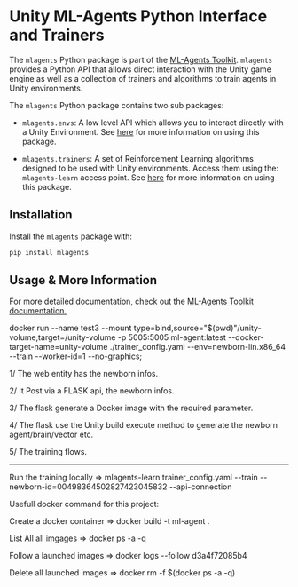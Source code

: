 # Unity ML-Agents Python Interface and Trainers

The `mlagents` Python package is part of the
[ML-Agents Toolkit](https://github.com/Unity-Technologies/ml-agents).
`mlagents` provides a Python API that allows direct interaction with the Unity
game engine as well as a collection of trainers and algorithms to train agents
in Unity environments.

The `mlagents` Python package contains two sub packages:

- `mlagents.envs`: A low level API which allows you to interact directly with a
  Unity Environment. See
  [here](https://github.com/Unity-Technologies/ml-agents/blob/master/docs/Python-API.md)
  for more information on using this package.

- `mlagents.trainers`: A set of Reinforcement Learning algorithms designed to be
  used with Unity environments. Access them using the: `mlagents-learn` access
  point. See
  [here](https://github.com/Unity-Technologies/ml-agents/blob/master/docs/Training-ML-Agents.md)
  for more information on using this package.

## Installation

Install the `mlagents` package with:

```sh
pip install mlagents
```

## Usage & More Information

For more detailed documentation, check out the
[ML-Agents Toolkit documentation.](https://github.com/Unity-Technologies/ml-agents/blob/master/docs/Readme.md)

docker run --name test3 --mount type=bind,source="\$(pwd)"/unity-volume,target=/unity-volume -p 5005:5005 ml-agent:latest --docker-target-name=unity-volume ./trainer_config.yaml --env=newborn-lin.x86_64 --train --worker-id=1 --no-graphics;

1/ The web entity has the newborn infos.

2/ It Post via a FLASK api, the newborn infos.

3/ The flask generate a Docker image with the required parameter.

4/ The flask use the Unity build execute method to generate the newborn agent/brain/vector etc.

5/ The training flows.

---

Run the training locally => mlagents-learn trainer_config.yaml --train --newborn-id=00498364502827423045832 --api-connection

Usefull docker command for this project:

Create a docker container => docker build -t ml-agent .

List All all imgages => docker ps -a -q

Follow a launched images => docker logs --follow d3a4f72085b4

Delete all launched images => docker rm -f \$(docker ps -a -q)
